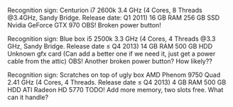 
Recognition sign: Centurion
i7 2600k 3.4 GHz (4 Cores, 8 Threads @3.4GHz, Sandy Bridge. Release date: Q1 2011)
16 GB RAM
256 GB SSD
Nvidia GeForce GTX 970
OBS! Broken power button!

Recognition sign: Blue box
i5 2500k 3.3 GHz (4 Cores, 4 Threads @3.3 GHz, Sandy Bridge. Release date ≤ Q4 2013)
14 GB RAM
500 GB HDD
Unknown gfx card (Can add a better one if we need it, just get a power cable from the attic)
OBS! Another broken power button? How likely??

Recognition sign: Scratches on top of ugly box
AMD Phenom 9750 Quad 2.41 GHz (4 Cores, 4 Threads. Release date ≤ Q4 2013)
4 GB RAM
500 GB HDD
ATI Radeon HD 5770
TODO! Add more memory, two slots free. What can it handle?


